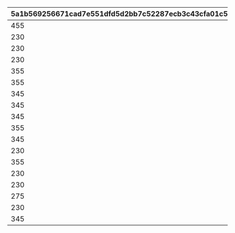 |5a1b569256671cad7e551dfd5d2bb7c52287ecb3c43cfa01c56fd029f7a4cf7c|69f659212786ea077463df5a645b6ac178a77029fc540325740abb3c4b1717fd|7e5285c371efad8123b504e867d693db085df1a25b9c49f2545d24ef05157690|72e35f556c45b0fd6ad6ffc6ba93a0a1fcebcca55d8b5793b6dbf0ac8e0fd264|6909e023798bb94ead65809301e8d5441214f45761b23cd143f8aa9080d64964|661bf3d773b81526512adecc17d057965d9611fb65ad63eb2efc89d9b7df3c2a|79c81a02e794b8da1a523d591f9cad1451099bd5bc1ecd8ea0d1b230a0bfbfb1|f150c5983203c86f8d842f889d37e9b4c0ba51d97d1389d5ef4ae201ffc27c00|b53ddf7380dd6625ae2e5f3b2996915b4bd469f504243ee55d8a9f998dd781e7|d1588a27d813a0a1b74f268886e5832059f0123a3917f9241c48fbfb6edd34d8|b7f12f1ec99d2ef576f0dfd22effcb3a5fe901193373f2453fd0070c71980f2d|30ff3988b96cbe6e9501014fe0ef0fd34a3eed647c7a9f35ae69fea52536d824|6e9aeb561f3d7061ac7262624de094af856cc6d3cc4312199ef726db93317dc0|5122b3cf506998668d12626de03aca9308494d070ccc7ce9566620fb53517076|55b04d5f2c992e52266999e912f24d6e1d310d93a25ef6ab8bc1be584a8edfde|be07a08505746728e8ea4dbda053bb47d295797cc515b3d4d56042818f242d82|
| --- | --- | --- | --- | --- | --- | --- | --- | --- | --- | --- | --- | --- | --- | --- | --- |
|455|1008201|2|1|1|301|2|70|201|101|980|501|3|215|-110|401|
|230|1008202|2|2|1|302|2|70|202|102|515|502|3|215|-110|402|
|230|1008203|1|3|1|303|2|70|203|103|515|503|3|215|-110|403|
|230|1008204|1|4|1|304|2|70|204|104|515|504|3|215|-110|404|
|355|1008205|2|5|1|305|2|78|205|105|787|505|3|233|-110|405|
|355|1008206|3|6|1|306|2|78|206|106|787|506|3|233|-110|406|
|345|1008207|3|7|1|307|2|88|207|107|777|507|3|233|-110|407|
|345|1008208|1|8|1|308|2|88|208|108|777|508|3|233|-110|408|
|345|1008209|1|9|1|309|2|88|209|109|777|509|3|233|-110|409|
|355|1008210|3|10|1|310|2|88|210|110|810|510|3|233|-110|410|
|345|1008211|2|11|1|311|2|88|211|111|777|511|3|233|-110|411|
|230|1008212|2|12|1|312|2|70|212|112|515|512|3|215|-110|412|
|355|1008213|1|13|1|313|2|78|213|113|810|513|3|233|-110|413|
|230|1008214|1|14|1|314|2|70|214|114|515|514|3|215|-110|414|
|230|1008215|3|15|1|315|2|70|215|115|515|515|3|215|-110|415|
|275|1008216|2|16|1|316|2|70|216|116|655|516|3|215|-110|416|
|230|1008217|3|17|1|317|2|70|217|117|515|517|3|215|-110|417|
|345|1008218|3|18|1|318|2|88|218|118|777|518|3|233|-110|418|